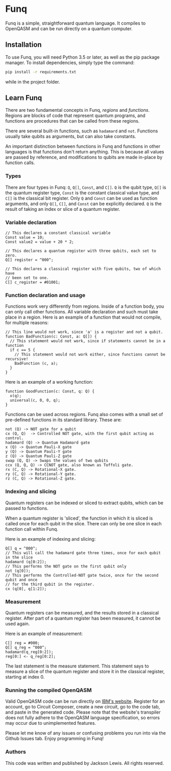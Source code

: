 # Funq

Funq is a simple, straightforward quantum language. It compiles to OpenQASM and can be run
directly on a quantum computer.

## Installation

To use Funq, you will need Python 3.5 or later, as well as the pip package manager.
To install dependencies, simply type the command:
```bash
pip install -r requirements.txt
```
while in the project folder.

## Learn Funq

There are two fundamental concepts in Funq, *regions* and *functions*. Regions are
blocks of code that represent quantum programs, and functions are procedures that
can be called from these regions.

There are several built-in functions, such as `hadamard` and `not`. Functions usually
take qubits as arguments, but can also take constants.

An important distinction between functions in Funq and functions in other languages is that
functions don't return anything. This is because all values are passed by reference, and
modifications to qubits are made in-place by function calls.

### Types

There are four types in Funq: `Q`, `Q[]`, `Const`, and `C[]`. `Q` is the qubit type, `Q[]` is
the quantum register type, `Const` is the constant classical value type, and `C[]` is the
classical bit register. Only `Q` and `Const` can be used as function arguments, and only
`Q[]`, `C[]`, and `Const` can be explicitly declared. `Q` is the result of taking an index
or slice of a quantum register.

### Variable declaration
```
// This declares a constant classical variable
Const value = 10;
Const value2 = value + 20 * 2;

// This declares a quantum register with three qubits, each set to zero.
Q[] register = ^000^;

// This declares a classical register with five qubits, two of which have
// been set to one.
C[] c_register = #01001;
```

### Function declaration and usage

Functions work very differently from regions. Inside of a function body, you can
only call other functions. All variable declaration and such must take place in
a region. Here is an example of a function that would not compile, for multiple
reasons:
```
// This line would not work, since 'a' is a register and not a qubit.
function BadFunction(c: Const, a: Q[]) {
  // This statement would not work, since if statements cannot be in a function
  if c == 5 {
    // This statement would not work either, since functions cannot be recursive!
    BadFunction (c, a);
  }
}
```

Here is an example of a working function:
```
function GoodFunction(c: Const, q: Q) {
  x(q);
  universal(c, 0, 0, q);
}
```

Functions can be used across regions. Funq also comes with a small set of
pre-defined functions in its standard library. These are:
```
not (Q) -> NOT gate for a qubit
cx (Q, Q)  -> Controlled NOT gate, with the first qubit acting as control.
hadamard (Q) -> Quantum Hadamard gate
x (Q) -> Quantum Pauli-X gate
y (Q) -> Quantum Pauli-Y gate
z (Q) -> Quantum Pauli-Z gate
swap (Q, Q) -> Swaps the values of two qubits
ccx (Q, Q, Q) -> CCNOT gate, also known as Toffoli gate.
rx (C, Q) -> Rotational-X gate.
ry (C, Q) -> Rotational-Y gate.
rz (C, Q) -> Rotational-Z gate.
```

### Indexing and slicing

Quantum registers can be indexed or sliced to extract qubits, which can be passed to functions.

When a quantum register is 'sliced', the function in which it is sliced is called once
for each qubit in the slice. There can only be one slice in each function call within Funq.

Here is an example of indexing and slicing:
```
Q[] q = ^000^;
// This will call the hadamard gate three times, once for each qubit in the slice
hadamard (q[0:2]);
// This performs the NOT gate on the first qubit only
not (q[0]);
// This performs the Controlled-NOT gate twice, once for the second qubit and once
// for the third qubit in the register.
cx (q[0], q[1:2]);
```

### Measurement

Quantum registers can be measured, and the results stored in a classical register.
After part of a quantum register has been measured, it cannot be used again.

Here is an example of measurement:
```
C[] reg = #000;
Q[] q_reg = ^000^;
hadamard(q_reg[0:2]);
reg[0:] <- q_reg[0:2];
```

The last statement is the measure statement. This statement says to measure a slice of
the quantum register and store it in the classical register, starting at index 0.

### Running the compiled OpenQASM

Valid OpenQASM code can be run directly on [IBM's website](https://quantum-computing.ibm.com).
Register for an account, go to Circuit Composer, create a new circuit, go to the code
tab, and paste in the generated code. Please note that the website's transpiler does
not fully adhere to the OpenQASM language specification, so errors may occur
due to unimplemented features.

Please let me know of any issues or confusing problems you run into via the Github
Issues tab. Enjoy programming in Funq!

### Authors

This code was written and published by Jackson Lewis. All rights reserved.
